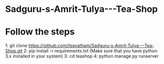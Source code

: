 # Sadguru-s-Amrit-Tulya---Tea-Shop
# Follow the steps

1: git clone https://github.com/itspratham/Sadguru-s-Amrit-Tulya---Tea-Shop.git
2: pip install -r requirements.txt (Make sure that you have python 3.x installed in your system)
3: cd teashop
4: python manage.py runserver
